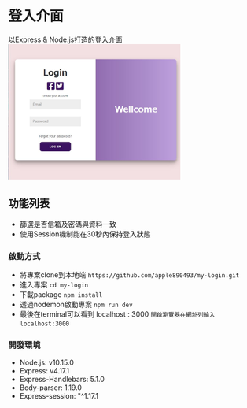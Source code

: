 # 登入介面
以Express & Node.js打造的登入介面
<img src="https://github.com/apple890493/my-login/blob/master/2-3A10.JPG" width="350">

## 功能列表
- 篩選是否信箱及密碼與資料一致
- 使用Session機制能在30秒內保持登入狀態

### 啟動方式
- 將專案clone到本地端
  `https://github.com/apple890493/my-login.git`
- 進入專案
  `cd my-login`
- 下載package
  `npm install`
- 透過nodemon啟動專案
  `npm run dev`
- 最後在terminal可以看到 localhost : 3000
  `開啟瀏覽器在網址列輸入localhost:3000`

### 開發環境
- Node.js: v10.15.0
- Express: v4.17.1
- Express-Handlebars: 5.1.0
- Body-parser: 1.19.0
- Express-session: "^1.17.1
